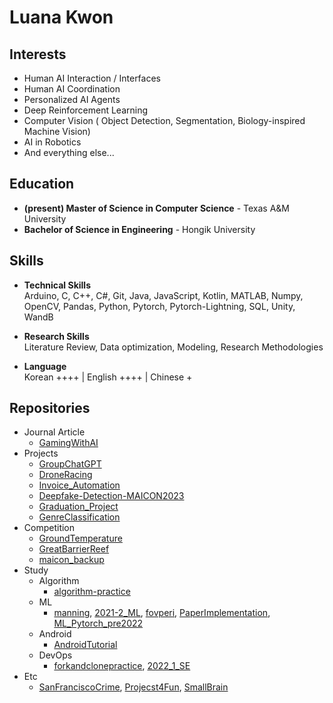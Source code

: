 # Luana Kwon

## Interests
- Human AI Interaction / Interfaces
- Human AI Coordination
- Personalized AI Agents
- Deep Reinforcement Learning
- Computer Vision ( Object Detection, Segmentation, Biology-inspired Machine Vision)
- AI in Robotics
- And everything else...

## Education
- **(present) Master of Science in Computer Science** - Texas A&M University
- **Bachelor of Science in Engineering** - Hongik University

## Skills
- **Technical Skills**  
Arduino, C, C++, C#, Git, Java, JavaScript, Kotlin, MATLAB, Numpy, OpenCV, Pandas, Python, Pytorch, Pytorch-Lightning, SQL, Unity, WandB

- **Research Skills**  
Literature Review, Data optimization, Modeling, Research Methodologies

- **Language**  
Korean ++++ | English ++++ | Chinese +


## Repositories
- Journal Article
	- [GamingWithAI](https://github.com/luanakwon/GamingWithAI) <!-- This repo is private, needs readme, not so clean-->
- Projects
	- [GroupChatGPT](https://github.com/luanakwon/GroupChatGPT) 
	- [DroneRacing](https://github.com/luanakwon/DroneRacing) <!-- does have the core scripts, but thats it -->
	- [Invoice_Automation](https://github.com/luanakwon/Invoice_Automation)
	- [Deepfake-Detection-MAICON2023](https://github.com/luanakwon/Deepfake-Detection-MAICON2023) <!-- seems fine has the report link -->
	- [Graduation_Project](https://github.com/luanakwon/Graduation_Project) <!-- bad -->
	- [GenreClassification](https://github.com/Stone-bridge-NLP/BERT)
- Competition
	- [GroundTemperature](https://github.com/luanakwon/GroundTemperature) <!-- not clean but has all -->
	- [GreatBarrierReef](https://github.com/luanakwon/GreatBarrierReef) <!-- also not -->
	- [maicon_backup](https://github.com/luanakwon/maicon_backup)
- Study
	- Algorithm
		- [algorithm-practice](https://github.com/JunhoChoi-Unist/algorithm-practice/tree/luanakwon)
	- ML
		- [manning](https://github.com/luanakwon/manning), [2021-2_ML](https://github.com/luanakwon/2021-2_ML), [fovperi](https://github.com/luanakwon/fovperi), [PaperImplementation](https://github.com/luanakwon/PaperImplementation), [ML_Pytorch_pre2022](https://github.com/luanakwon/ML_Pytorch_pre2022)
	- Android
		- [AndroidTutorial](https://github.com/luanakwon/AndroidTutorial)
	- DevOps
		- [forkandclonepractice](https://github.com/luanakwon/forkandclonepractice), [2022_1_SE](https://github.com/luanakwon/2022_1_SE)
- Etc
	- [SanFranciscoCrime](https://github.com/luanakwon/SanFranciscoCrime), [Projecst4Fun](https://github.com/luanakwon/Projects4Fun), [SmallBrain](https://github.com/luanakwon/SmallBrain)

